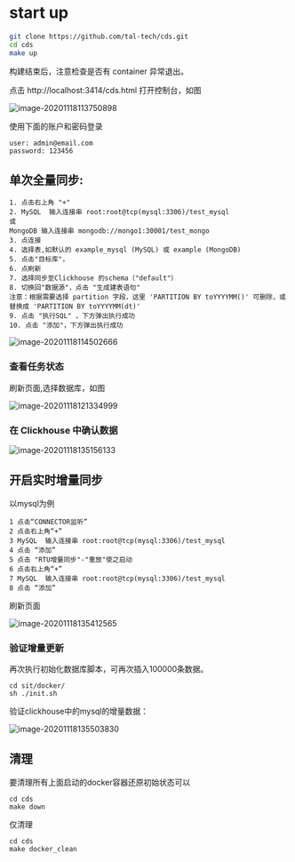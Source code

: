 # start up

```bash
git clone https://github.com/tal-tech/cds.git
cd cds
make up
```

构建结束后，注意检查是否有 container 异常退出。

点击 http://localhost:3414/cds.html 打开控制台，如图

![image-20201118113750898](cds.png)

使用下面的账户和密码登录
```
user: admin@email.com
password: 123456
```

## 单次全量同步:
```
1. 点击右上角 "+"
2. MySQL  输入连接串 root:root@tcp(mysql:3306)/test_mysql
或
MongoDB 输入连接串 mongodb://mongo1:30001/test_mongo
3. 点连接
4. 选择表,如默认的 example_mysql (MySQL) 或 example (MongoDB)
5. 点击"目标库"，
6. 点刷新 
7. 选择同步至Clickhouse 的schema（"default"）
8. 切换回"数据源"，点击 "生成建表语句"
注意：根据需要选择 partition 字段，这里 'PARTITION BY toYYYYMM()' 可删除，或 替换成 'PARTITION BY toYYYYMM(dt)'
9. 点击 "执行SQL" ，下方弹出执行成功
10. 点击 "添加"，下方弹出执行成功
```

![image-20201118114502666](image-20201118114502666.png)


### 查看任务状态
刷新页面,选择数据库，如图

![image-20201118121334999](image-20201118121334999.png)

### 在 Clickhouse 中确认数据

![image-20201118135156133](image-20201118135156133.png)

## 开启实时增量同步

以mysql为例
```
1 点击“CONNECTOR监听”
2 点击右上角“+”
3 MySQL  输入连接串 root:root@tcp(mysql:3306)/test_mysql
4 点击 “添加”
5 点击 "RTU增量同步"-"重放"使之启动
6 点击右上角“+”
7 MySQL  输入连接串 root:root@tcp(mysql:3306)/test_mysql
8 点击 “添加”
```
刷新页面

![image-20201118135412565](image-20201118135412565.png)
### 验证增量更新
再次执行初始化数据库脚本，可再次插入100000条数据。

```
cd sit/docker/
sh ./init.sh
```

验证clickhouse中的mysql的增量数据：

![image-20201118135503830](image-20201118135503830.png)

## 清理
要清理所有上面启动的docker容器还原初始状态可以

```
cd cds
make down
```

仅清理

```
cd cds
make docker_clean
```
